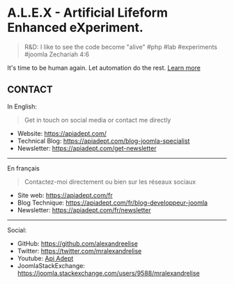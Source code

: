 # A.L.E.X - Artificial Lifeform Enhanced eXperiment. 

> R&D: I like to see the code become "alive"
> #php #lab #experiments #joomla
> Zechariah 4:6

It's time to be human again. Let automation do the rest. [Learn more](https://apiadept.com)

## CONTACT

In English:

> Get in touch on social media or contact me directly

* Website: https://apiadept.com/
* Technical Blog: https://apiadept.com/blog-joomla-specialist
* Newsletter: https://apiadept.com/get-newsletter
---------------------------------------------------

En français

> Contactez-moi directement ou bien sur les réseaux sociaux

* Site web: https://apiadept.com/fr
* Blog Technique: https://apiadept.com/fr/blog-developpeur-joomla
* Newsletter: https://apiadept.com/fr/newsletter
-------------------------------------------------------

Social:

* GitHub: https://github.com/alexandreelise
* Twitter: https://twitter.com/mralexandrelise
* Youtube: [Api Adept](https://www.youtube.com/@ApiAdept?sub_confirmation=1)
* JoomlaStackExchange: https://joomla.stackexchange.com/users/9588/mralexandrelise
